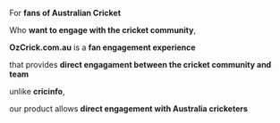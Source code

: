 For **fans of Australian Cricket** 

Who **want to engage with the cricket community**, 

**OzCrick.com.au** is a **fan engagement experience**

that provides **direct engagament between the cricket community and team**

unlike **cricinfo**, 

our product allows **direct engagement with Australia cricketers** 